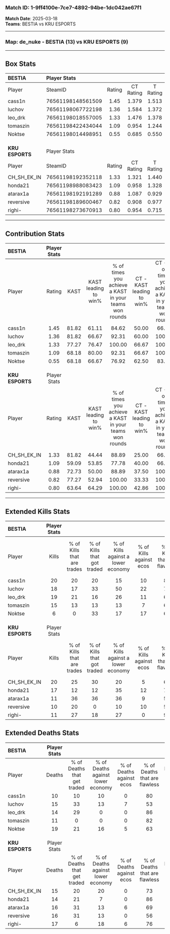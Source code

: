 ### Match ID: 1-9ff4100e-7ce7-4892-94be-1dc042ae67f1  
**Match Date**: 2025-03-18  
**Teams**: BESTIA vs KRU ESPORTS  

---  

### **Map**: de_nuke - BESTIA (13) vs KRU ESPORTS (9)  
---  

## Box Stats  

| **BESTIA**      | Player Stats      |        |           |          |       |      |       |         |        |      |     |
| :- | :- | :-: | :-: | :-: | :-: | :-: | :-: | :-: | :-: | :-: | :-: |
| Player          | SteamID           | Rating | CT Rating | T Rating | KAST  | ADR  | Kills | Assists | Deaths | K/D  | HS% |
| cass1n          | 76561198148561509 |  1.45  |   1.379   |  1.513   | 81.82 | 73.1 |  20   |    3    |   10   | 2.00 | 35  |
| luchov          | 76561198067722198 |  1.36  |   1.584   |  1.372   | 81.82 | 99.0 |  18   |    9    |   15   | 1.20 | 61  |
| leo_drk         | 76561198018557005 |  1.33  |   1.476   |  1.378   | 77.27 | 89.6 |  19   |    3    |   14   | 1.36 | 57  |
| tomaszin        | 76561198422434044 |  1.09  |   0.954   |  1.244   | 68.18 | 59.3 |  15   |    3    |   11   | 1.36 | 80  |
| Noktse          | 76561198014498951 |  0.55  |   0.685   |  0.550   | 68.18 | 52.0 |   6   |   10    |   19   | 0.32 | 66  |
|                 |                   |        |           |          |       |      |       |         |        |      |     |
|                 |                   |        |           |          |       |      |       |         |        |      |     |
|                 |                   |        |           |          |       |      |       |         |        |      |     |
| **KRU ESPORTS** | Player Stats      |        |           |          |       |      |       |         |        |      |     |
| Player          | SteamID           | Rating | CT Rating | T Rating | KAST  | ADR  | Kills | Assists | Deaths | K/D  | HS% |
| CH_SH_EK_IN     | 76561198192352118 |  1.33  |   1.321   |  1.440   | 81.82 | 74.0 |  20   |    2    |   15   | 1.33 | 45  |
| honda21         | 76561198988083423 |  1.09  |   0.958   |  1.328   | 59.09 | 81.5 |  17   |    1    |   14   | 1.21 | 58  |
| atarax1a        | 76561198192191289 |  0.88  |   1.087   |  0.929   | 72.73 | 62.6 |  11   |    9    |   16   | 0.69 | 27  |
| reversive       | 76561198189600467 |  0.82  |   0.908   |  0.977   | 77.27 | 53.1 |  10   |    4    |   16   | 0.63 | 50  |
| righi-          | 76561198273670913 |  0.80  |   0.954   |  0.715   | 63.64 | 69.1 |  11   |    7    |   17   | 0.65 | 27  |
---  

## Contribution Stats  

| **BESTIA**      | Player Stats |       |                      |                                                        |                           |                                                             |                          |                                                            |
| :- | :-: | :-: | :-: | :-: | :-: | :-: | :-: | :-: |
| Player          |    Rating    | KAST  | KAST leading to win% | % of times you achieve a KAST in your teams won rounds | CT - KAST leading to win% | CT - % of times you achieve a KAST in your teams won rounds | T - KAST leading to win% | T - % of times you achieve a KAST in your teams won rounds |
| cass1n          |     1.45     | 81.82 |        61.11         |                         84.62                          |           50.00           |                            66.67                            |          70.00           |                           100.00                           |
| luchov          |     1.36     | 81.82 |        66.67         |                         92.31                          |           60.00           |                           100.00                            |          75.00           |                           85.71                            |
| leo_drk         |     1.33     | 77.27 |        76.47         |                         100.00                         |           66.67           |                           100.00                            |          87.50           |                           100.00                           |
| tomaszin        |     1.09     | 68.18 |        80.00         |                         92.31                          |           66.67           |                           100.00                            |          100.00          |                           85.71                            |
| Noktse          |     0.55     | 68.18 |        66.67         |                         76.92                          |           62.50           |                            83.33                            |          71.43           |                           71.43                            |
|                 |              |       |                      |                                                        |                           |                                                             |                          |                                                            |
|                 |              |       |                      |                                                        |                           |                                                             |                          |                                                            |
|                 |              |       |                      |                                                        |                           |                                                             |                          |                                                            |
| **KRU ESPORTS** | Player Stats |       |                      |                                                        |                           |                                                             |                          |                                                            |
| Player          |    Rating    | KAST  | KAST leading to win% | % of times you achieve a KAST in your teams won rounds | CT - KAST leading to win% | CT - % of times you achieve a KAST in your teams won rounds | T - KAST leading to win% | T - % of times you achieve a KAST in your teams won rounds |
| CH_SH_EK_IN     |     1.33     | 81.82 |        44.44         |                         88.89                          |           25.00           |                            66.67                            |          60.00           |                           100.00                           |
| honda21         |     1.09     | 59.09 |        53.85         |                         77.78                          |           40.00           |                            66.67                            |          62.50           |                           83.33                            |
| atarax1a        |     0.88     | 72.73 |        50.00         |                         88.89                          |           37.50           |                           100.00                            |          62.50           |                           83.33                            |
| reversive       |     0.82     | 77.27 |        52.94         |                         100.00                         |           33.33           |                           100.00                            |          75.00           |                           100.00                           |
| righi-          |     0.80     | 63.64 |        64.29         |                         100.00                         |           42.86           |                           100.00                            |          85.71           |                           100.00                           |
---  

## Extended Kills Stats  

| **BESTIA**      | Player Stats |                            |                            |                                    |                         |                              |                                 |                                       |                    |           |
| :- | :-: | :-: | :-: | :-: | :-: | :-: | :-: | :-: | :-: | :-: |
| Player          |    Kills     | % of Kills that are trades | % of Kills that got traded | % of Kills against a lower economy | % of Kills against ecos | % of Kills that are flawless | % of Kills that are close duels | % of Kills that are assisted by flash | Pistol Round Kills | AWP Kills |
| cass1n          |      20      |             20             |             20             |                 15                 |           10            |              80              |                5                |                   0                   |         1          |     9     |
| luchov          |      18      |             17             |             33             |                 50                 |           22            |              72              |                0                |                   0                   |         0          |     0     |
| leo_drk         |      19      |             21             |             16             |                 26                 |           11            |              63              |               11                |                  11                   |         1          |     0     |
| tomaszin        |      15      |             13             |             13             |                 13                 |            7            |              67              |                7                |                   7                   |         3          |     0     |
| Noktse          |      6       |             0              |             33             |                 17                 |           17            |              67              |                0                |                   0                   |         1          |     0     |
|                 |              |                            |                            |                                    |                         |                              |                                 |                                       |                    |           |
|                 |              |                            |                            |                                    |                         |                              |                                 |                                       |                    |           |
|                 |              |                            |                            |                                    |                         |                              |                                 |                                       |                    |           |
| **KRU ESPORTS** | Player Stats |                            |                            |                                    |                         |                              |                                 |                                       |                    |           |
| Player          |    Kills     | % of Kills that are trades | % of Kills that got traded | % of Kills against a lower economy | % of Kills against ecos | % of Kills that are flawless | % of Kills that are close duels | % of Kills that are assisted by flash | Pistol Round Kills | AWP Kills |
| CH_SH_EK_IN     |      20      |             25             |             30             |                 20                 |            5            |              65              |               10                |                   5                   |         3          |     0     |
| honda21         |      17      |             12             |             12             |                 35                 |           12            |              71              |               18                |                   0                   |         2          |     0     |
| atarax1a        |      11      |             36             |             36             |                 36                 |            9            |              55              |                9                |                   0                   |         1          |     3     |
| reversive       |      10      |             20             |             0              |                 10                 |           10            |              50              |               10                |                  10                   |         0          |     0     |
| righi-          |      11      |             27             |             18             |                 27                 |            0            |              91              |                9                |                  18                   |         1          |     0     |
## Extended Deaths Stats  

| **BESTIA**      | Player Stats |                             |                                   |                          |                               |                            |                           |               |
| :- | :-: | :-: | :-: | :-: | :-: | :-: | :-: | :-: |
| Player          |    Deaths    | % of Deaths that get traded | % of Deaths against lower economy | % of Deaths against ecos | % of Deaths that are flawless | % of Deaths that are close | % of Deaths while blinded | Deaths to AWP |
| cass1n          |      10      |             10              |                10                 |            0             |              80               |             10             |             0             |       2       |
| luchov          |      15      |             33              |                13                 |            7             |              53               |             20             |             7             |       1       |
| leo_drk         |      14      |             29              |                 0                 |            0             |              86               |             0              |             7             |       0       |
| tomaszin        |      11      |              0              |                 0                 |            0             |              82               |             9              |             0             |       0       |
| Noktse          |      19      |             21              |                16                 |            5             |              63               |             16             |            11             |       0       |
|                 |              |                             |                                   |                          |                               |                            |                           |               |
|                 |              |                             |                                   |                          |                               |                            |                           |               |
|                 |              |                             |                                   |                          |                               |                            |                           |               |
| **KRU ESPORTS** | Player Stats |                             |                                   |                          |                               |                            |                           |               |
| Player          |    Deaths    | % of Deaths that get traded | % of Deaths against lower economy | % of Deaths against ecos | % of Deaths that are flawless | % of Deaths that are close | % of Deaths while blinded | Deaths to AWP |
| CH_SH_EK_IN     |      15      |             20              |                20                 |            0             |              73               |             0              |             0             |       2       |
| honda21         |      14      |             21              |                 7                 |            0             |              86               |             0              |             0             |       0       |
| atarax1a        |      16      |             31              |                13                 |            6             |              69               |             6              |             0             |       2       |
| reversive       |      16      |             31              |                13                 |            0             |              56               |             6              |             6             |       1       |
| righi-          |      17      |              6              |                18                 |            6             |              76               |             12             |            12             |       4       |
